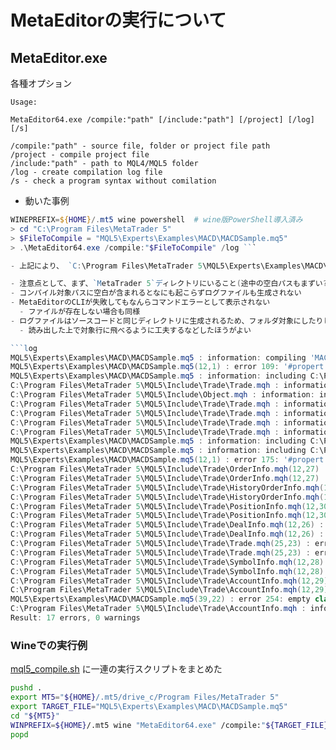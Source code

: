 # MetaEditorの実行について

## MetaEditor.exe

各種オプション

```text
Usage:

MetaEditor64.exe /compile:"path" [/include:"path"] [/project] [/log] [/s]

/compile:"path" - source file, folder or project file path
/project - compile project file
/include:"path" - path to MQL4/MQL5 folder
/log - create compilation log file
/s - check a program syntax without comilation
```

- 動いた事例

````powershell
WINEPREFIX=${HOME}/.mt5 wine powershell  # wine版PowerShell導入済み
> cd "C:\Program Files\MetaTrader 5"
> $FileToCompile = "MQL5\Experts\Examples\MACD\MACDSample.mq5"
> .\MetaEditor64.exe /compile:"$FileToCompile" /log ```

- 上記により、 `C:\Program Files\MetaTrader 5\MQL5\Experts\Examples\MACD\MACDSample.log` に以下のようなコンパイルエラーログファイルが作成される

- 注意点として、まず、`MetaTrader 5`ディレクトリにいること(途中の空白パスもまずい?)
- コンパイル対象パスに空白が含まれるとなにも起こらずログファイルも生成されない
- MetaEditorのCLIが失敗してもなんらコマンドエラーとして表示されない
  - ファイルが存在しない場合も同様
- ログファイルはソースコードと同じディレクトリに生成されるため、フォルダ対象にしたりしたらどうなる?
  - 読み出した上で対象行に飛べるように工夫するなどしたほうがよい

```log
MQL5\Experts\Examples\MACD\MACDSample.mq5 : information: compiling 'MACDSample.mq5'
MQL5\Experts\Examples\MACD\MACDSample.mq5(12,1) : error 109: '#propert' - invalid preprocessor command
MQL5\Experts\Examples\MACD\MACDSample.mq5 : information: including C:\Program Files\MetaTrader 5\MQL5\Include\Trade\Trade.mqh
C:\Program Files\MetaTrader 5\MQL5\Include\Trade\Trade.mqh : information: including C:\Program Files\MetaTrader 5\MQL5\Include\Object.mqh
C:\Program Files\MetaTrader 5\MQL5\Include\Object.mqh : information: including C:\Program Files\MetaTrader 5\MQL5\Include\StdLibErr.mqh
C:\Program Files\MetaTrader 5\MQL5\Include\Trade\Trade.mqh : information: including C:\Program Files\MetaTrader 5\MQL5\Include\Trade\OrderInfo.mqh
C:\Program Files\MetaTrader 5\MQL5\Include\Trade\Trade.mqh : information: including C:\Program Files\MetaTrader 5\MQL5\Include\Trade\HistoryOrderInfo.mqh
C:\Program Files\MetaTrader 5\MQL5\Include\Trade\Trade.mqh : information: including C:\Program Files\MetaTrader 5\MQL5\Include\Trade\PositionInfo.mqh
C:\Program Files\MetaTrader 5\MQL5\Include\Trade\Trade.mqh : information: including C:\Program Files\MetaTrader 5\MQL5\Include\Trade\DealInfo.mqh
MQL5\Experts\Examples\MACD\MACDSample.mq5 : information: including C:\Program Files\MetaTrader 5\MQL5\Include\Trade\SymbolInfo.mqh
MQL5\Experts\Examples\MACD\MACDSample.mq5 : information: including C:\Program Files\MetaTrader 5\MQL5\Include\Trade\AccountInfo.mqh
MQL5\Experts\Examples\MACD\MACDSample.mq5(12,1) : error 175: '#propert' - expressions are not allowed on a global scope
C:\Program Files\MetaTrader 5\MQL5\Include\Trade\OrderInfo.mqh(12,27) : error 116: 'CObject' - declaration without type
C:\Program Files\MetaTrader 5\MQL5\Include\Trade\OrderInfo.mqh(12,27) : error 239: 'CObject' - syntax error
C:\Program Files\MetaTrader 5\MQL5\Include\Trade\HistoryOrderInfo.mqh(12,34) : error 116: 'CObject' - declaration without type
C:\Program Files\MetaTrader 5\MQL5\Include\Trade\HistoryOrderInfo.mqh(12,34) : error 239: 'CObject' - syntax error
C:\Program Files\MetaTrader 5\MQL5\Include\Trade\PositionInfo.mqh(12,30) : error 116: 'CObject' - declaration without type
C:\Program Files\MetaTrader 5\MQL5\Include\Trade\PositionInfo.mqh(12,30) : error 239: 'CObject' - syntax error
C:\Program Files\MetaTrader 5\MQL5\Include\Trade\DealInfo.mqh(12,26) : error 116: 'CObject' - declaration without type
C:\Program Files\MetaTrader 5\MQL5\Include\Trade\DealInfo.mqh(12,26) : error 239: 'CObject' - syntax error
C:\Program Files\MetaTrader 5\MQL5\Include\Trade\Trade.mqh(25,23) : error 116: 'CObject' - declaration without type
C:\Program Files\MetaTrader 5\MQL5\Include\Trade\Trade.mqh(25,23) : error 239: 'CObject' - syntax error
C:\Program Files\MetaTrader 5\MQL5\Include\Trade\SymbolInfo.mqh(12,28) : error 116: 'CObject' - declaration without type
C:\Program Files\MetaTrader 5\MQL5\Include\Trade\SymbolInfo.mqh(12,28) : error 239: 'CObject' - syntax error
C:\Program Files\MetaTrader 5\MQL5\Include\Trade\AccountInfo.mqh(12,29) : error 116: 'CObject' - declaration without type
C:\Program Files\MetaTrader 5\MQL5\Include\Trade\AccountInfo.mqh(12,29) : error 239: 'CObject' - syntax error
MQL5\Experts\Examples\MACD\MACDSample.mq5(39,22) : error 254: empty class 'CAccountInfo' cannot be used
C:\Program Files\MetaTrader 5\MQL5\Include\Trade\AccountInfo.mqh : information: info    see declaration of class 'CAccountInfo'
Result: 17 errors, 0 warnings
````

### Wineでの実行例

[mql5_compile.sh](./mql5_compile.sh) に一連の実行スクリプトをまとめた

```bash
pushd .
export MT5="${HOME}/.mt5/drive_c/Program Files/MetaTrader 5"
export TARGET_FILE="MQL5\Experts\Examples\MACD\MACDSample.mq5"
cd "${MT5}"
WINPREFIX=${HOME}/.mt5 wine "MetaEditor64.exe" /compile:"${TARGET_FILE}" /log
popd
```

